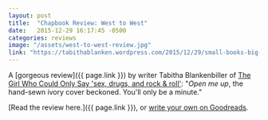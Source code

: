 ```yaml
---
layout: post
title:  "Chapbook Review: West to West"
date:   2015-12-29 16:17:45 -0500
categories: reviews
image: "/assets/west-to-west-review.jpg"
link: "https://tabithablanken.wordpress.com/2015/12/29/small-books-big-love/"
---
```


A [gorgeous review]({{ page.link }}) by writer Tabitha Blankenbiller of [The Girl Who Could Only Say 'sex, drugs, and rock & roll'][the-girl]: "_Open me up_, the hand-sewn ivory cover beckoned. You'll only be a minute."

[Read the review here.]({{ page.link }}), or <a href="https://www.goodreads.com/book/show/27228799-the-girl-who-could-only-say-sex-drugs-and-rock-roll">write your own on Goodreads</a>.

[the-girl]: http://www.awst-press.com/kendra-fortmeyer/
